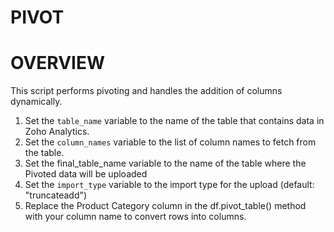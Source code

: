 # PIVOT

# OVERVIEW
This script performs pivoting and handles the addition of columns dynamically.

1. Set the `table_name` variable to the name of the table that contains data in Zoho Analytics.
2. Set the `column_names` variable to the list of column names to fetch from the table.
3. Set the final_table_name variable to the name of the table where the Pivoted data will be uploaded
4. Set the `import_type` variable to the import type for the upload (default: "truncateadd")
5. Replace the Product Category column in the df.pivot_table() method with your column name to convert rows into columns.